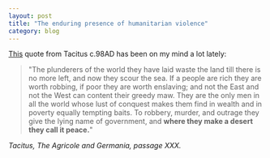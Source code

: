 ```yaml
---
layout: post
title: "The enduring presence of humanitarian violence"
category: blog
---
```

[This](https://books.google.com/books?id=OAQOAAAAYAAJ&lpg=PA33&ots=cFH_vjaOv9&dq=The%20plunderers%20of%20the%20world%20they%20have%20laid%20waste%20the%20land%20till%20there%20is%20no%20more%20left%2C%20and%20now%20they%20scour%20the%20sea.&pg=PA33#v=onepage&q&f=false) quote from Tacitus c.98AD has been on my mind a lot lately:

>"The plunderers of the world they have laid waste the land till there is no more left, and now they scour the sea. If a people are rich they are worth robbing, if poor they are worth enslaving; and not the East and not the West can content their greedy maw. They are the only men in all the world whose lust of conquest makes them find in wealth and in poverty equally tempting baits. To robbery, murder, and outrage they give the lying name of government, and **where they make a desert they call it peace.**"

<cite>Tacitus, *The Agricole and Germania,* passage XXX.
